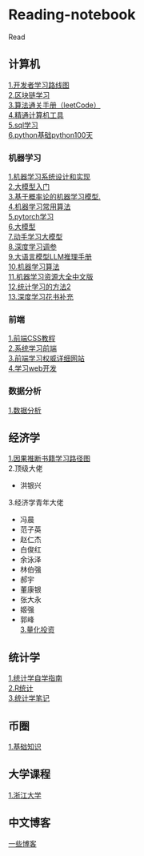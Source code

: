 # Reading-notebook
Read
## 计算机 
[1.开发者学习路线图](https://roadmap.sh/)<br>
[2.区块链学习](https://github.com/Eternaldeath/blockchainHome)<br>
[3.算法通关手册（leetCode）](https://algo.itcharge.cn/)<br>
[4.精通计算机工具](https://missing-semester-cn.github.io/)<br>
[5.sql学习](https://sqlzoo.net/wiki/SQL_Tutorial)<br>
[6.python基础](https://github.com/jackfrued/Python-Core-50-Courses)[python100天](https://github.com/jackfrued/Python-100-Days)<br>

### 机器学习
[1.机器学习系统设计和实现](https://openmlsys.github.io/index.html)<br>
[2.大模型入门](https://github.com/km1994/LLMsNineStoryDemonTower/blob/main/detail.md)<br>
[3.基于概率论的机器学习模型.](https://github.com/probml/pyprobml)<br>
[4.机器学习常用算法](https://github.com/nosuggest/Reflection_Summary)<br>
[5.pytorch学习](https://github.com/yufanmiao/eat_pytorch_in_20_days)<br>
[6.大模型](https://github.com/rasbt/LLMs-from-scratch)<br>
[7.动手学习大模型](https://github.com/Lordog/dive-into-llms)<br>
[8.深度学习调参](https://junxnone.github.io/tpcn/#/)<br>
[9.大语言模型LLM推理手册](https://github.com/DefTruth/Awesome-LLM-Inference)<br>
[10.机器学习算法](https://github.com/weixr18/MLAN)<br>
[11.机器学习资源大全中文版](https://github.com/jobbole/awesome-machine-learning-cn)<br>
[12.统计学习的方法2](https://github.com/SmirkCao/Lihang)<br>
[13.深度学习花书补充](https://github.com/MingchaoZhu/DeepLearning)<br>
### 前端
[1.前端CSS教程](https://github.com/pengfeiw/css-tutorial/blob/master/README.md)<br>
[2.系统学习前端](https://gitcode.com/qianguyihao/Web/overview?utm_source=csdn_github_accelerator)<br>
[3.前端学习权威详细网站](https://developer.mozilla.org/zh-CN/)<br>
[4.学习web开发](https://developer.mozilla.org/zh-CN/docs/Learn)<br>

### 数据分析
[1.数据分析](https://github.com/hi-weijun/PythonDataScience-Collections)<br>
## 经济学
[1.因果推断书籍学习路径图](https://www.bradyneal.com/which-causal-inference-book)<br>
2.顶级大佬
* 洪银兴


  
3.经济学青年大佬
* 冯晨
* 范子英
* 赵仁杰
* 白俊红
* 余泳泽
* 林伯强
* 郝宇
* 董康银
* 张大永
* 姬强
* 郭峰
  <br>[3.量化投资](https://github.com/zincsabian/Quantitative-Finance)<br>
## 统计学
[1.统计学自学指南](https://xuankaiwang.github.io/)<br>
[2.R统计](https://www.wvbauer.com/doku.php/live_streams)<br>
[3.统计学笔记](https://chewisinho.github.io/class-notes)<br>

## 币圈
[1.基础知识](https://btcdayu.gitbook.io/dayu/tou-zi-jing-dian/tun-bi-te-bi)<br>
## 大学课程
[1.浙江大学](https://qsctech.github.io/zju-icicles/)<br>
## 中文博客
[一些博客](https://github.com/timqian/chinese-independent-blogs)
